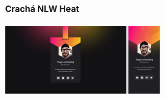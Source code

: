 # Crachá NLW Heat

<h1 align="center">
    <img alt="NextLevelWeekHeat" title="#NextLevelWeekHeat" src="./design/Banner.png" />
</h1>
